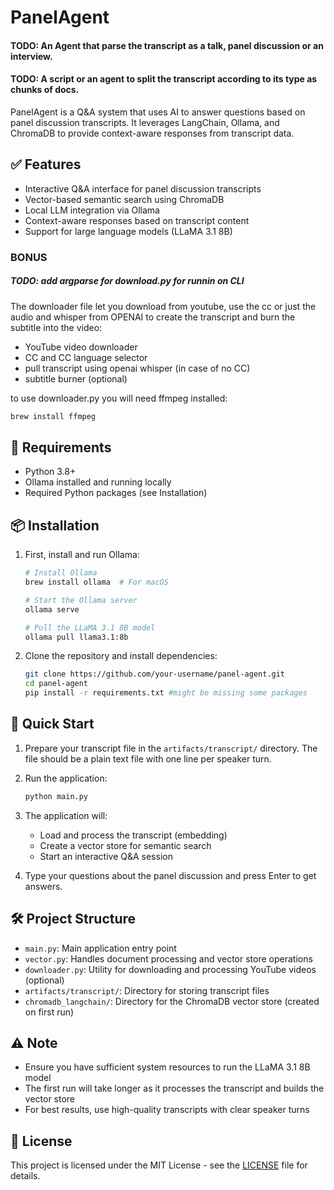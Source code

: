 # PanelAgent
#### TODO: An Agent that parse the transcript as a talk, panel discussion or an interview.
#### TODO: A script or an agent to split the transcript according to its type as chunks of docs.


PanelAgent is a Q&A system that uses AI to answer questions based on panel discussion transcripts. It leverages LangChain, Ollama, and ChromaDB to provide context-aware responses from transcript data.

## ✅ Features

- Interactive Q&A interface for panel discussion transcripts
- Vector-based semantic search using ChromaDB
- Local LLM integration via Ollama
- Context-aware responses based on transcript content
- Support for large language models (LLaMA 3.1 8B)

### BONUS

##### TODO: add argparse for download.py for runnin on CLI

The downloader file let you download from youtube, use the cc or just the audio and whisper from OPENAI to create the transcript and burn the subtitle into the video:

- YouTube video downloader
- CC and CC language selector
- pull transcript using openai whisper (in case of no CC)
- subtitle burner (optional)

to use downloader.py you will need ffmpeg installed:
```bash
brew install ffmpeg
```


## 🔧 Requirements

- Python 3.8+
- Ollama installed and running locally
- Required Python packages (see Installation)

## 📦 Installation

1. First, install and run Ollama:
   ```bash
   # Install Ollama
   brew install ollama  # For macOS
   
   # Start the Ollama server
   ollama serve
   
   # Pull the LLaMA 3.1 8B model
   ollama pull llama3.1:8b
   ```

2. Clone the repository and install dependencies:
   ```bash
   git clone https://github.com/your-username/panel-agent.git
   cd panel-agent
   pip install -r requirements.txt #might be missing some packages 
   ```

## 🚀 Quick Start

1. Prepare your transcript file in the `artifacts/transcript/` directory.
   The file should be a plain text file with one line per speaker turn.
   
2. Run the application:
   ```bash
   python main.py
   ```

3. The application will:
   - Load and process the transcript (embedding)
   - Create a vector store for semantic search
   - Start an interactive Q&A session

4. Type your questions about the panel discussion and press Enter to get answers.

## 🛠️ Project Structure

- `main.py`: Main application entry point
- `vector.py`: Handles document processing and vector store operations
- `downloader.py`: Utility for downloading and processing YouTube videos (optional)
- `artifacts/transcript/`: Directory for storing transcript files
- `chromadb_langchain/`: Directory for the ChromaDB vector store (created on first run)

## ⚠️ Note

- Ensure you have sufficient system resources to run the LLaMA 3.1 8B model
- The first run will take longer as it processes the transcript and builds the vector store
- For best results, use high-quality transcripts with clear speaker turns

## 📄 License

This project is licensed under the MIT License - see the [LICENSE](LICENSE) file for details.
